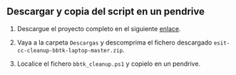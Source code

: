 ## Descargar y copia del script en un pendrive

   1. Descargue el proyecto completo en el siguiente [enlace](https://github.com/Universidad-de-La-Laguna/esit-cc-cleanup-bbtk-laptop/archive/master.zip).

   2. Vaya a la carpeta `Descargas` y descomprima el fichero descargado `esit-cc-cleanup-bbtk-laptop-master.zip`.

   3. Localice el fichero `bbtk_cleanup.ps1` y copielo en un pendrive.
